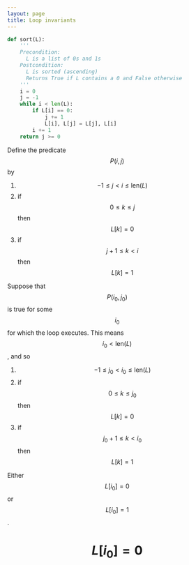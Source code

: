 ```yaml
---
layout: page
title: Loop invariants
---
```


```python
def sort(L):
    '''
    Precondition:
      L is a list of 0s and 1s
    Postcondition:
      L is sorted (ascending)
      Returns True if L contains a 0 and False otherwise
    ''' 
    i = 0
    j = -1
    while i < len(L):
        if L[i] == 0:
            j += 1
            L[i], L[j] = L[j], L[i]
        i += 1
    return j >= 0
```

Define the predicate $$P(i,j)$$ by

1. $$-1 \leq j < i \leq \mathrm{len}(L)$$
2. if $$0 \leq k \leq j$$ then $$L[k]=0$$
3. if $$j+1 \leq k < i$$ then $$L[k]=1$$

Suppose that $$P(i_0,j_0)$$ is true for some $$i_0$$ for which the loop executes. This means
$$i_0 < \mathrm{len}(L)$$, and so

1. $$-1 \leq j_0 < i_0 \leq \mathrm{len}(L)$$
2. if $$0 \leq k \leq j_0$$ then $$L[k]=0$$
3. if $$j_0+1 \leq k < i_0$$ then $$L[k]=1$$

Either $$L[i_0]=0$$ or $$L[i_0]=1$$.

# $$L[i_0]=0$$